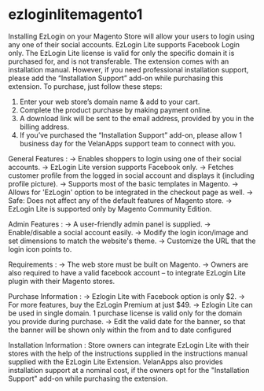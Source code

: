 # ezloginlitemagento1

Installing EzLogin on your Magento Store will allow your users to login using any one of their social accounts. EzLogin Lite supports Facebook Login only. The EzLogin Lite license is valid for only the specific domain it is purchased for, and is not transferable. The extension comes with an installation manual. However, if you need professional installation support, please add the “Installation Support” add-on while purchasing this extension. To purchase, just follow these steps:
1. Enter your web store’s domain name & add to your cart.
2. Complete the product purchase by making payment online.
3. A download link will be sent to the email address, provided by you in the billing address.
4. If you’ve purchased the “Installation Support” add-on, please allow 1 business day for the VelanApps support team to connect with you.

General Features :
      → Enables shoppers to login using one of their social accounts.
      → EzLogin Lite version supports Facebook only.
      → Fetches customer profile from the logged in social account and displays it (including profile picture).
      → Supports most of the basic templates in Magento.
      → Allows for 'EzLogin' option to be integrated in the checkout page as well.
      → Safe: Does not affect any of the default features of Magento store.
      → EzLogin Lite is supported only by Magento Community Edition.
      
Admin Features :
      → A user-friendly admin panel is supplied.
      → Enable/disable a social account easily.
      → Modify the login icon/image and set dimensions to match the website's theme.
      → Customize the URL that the login icon points to.
      
Requirements :
      → The web store must be built on Magento.
      → Owners are also required to have a valid facebook account – to integrate EzLogin Lite plugin with their Magento stores.
      
Purchase Information :
      → Ezlogin Lite with Facebook option is only $2.
      → For more features, buy the EzLogin Premium at just $49.
      → Ezlogin Lite can be used in single domain. 1 purchase license is valid only for the domain you provide during purchase.
      → Edit the valid date for the banner, so that the banner will be shown only within the from and to date configured
      
Installation Information :
Store owners can integrate EzLogin Lite with their stores with the help of the instructions supplied in the instructions manual supplied with the EzLogin Lite Extension. VelanApps also provides installation support at a nominal cost, if the owners opt for the "Installation Support" add-on while purchasing the extension.

